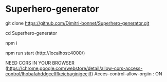 # Superhero-generator

git clone https://github.com/Dimitri-bonnet/Superhero-generator.git

cd Superhero-generator

npm i

npm run start (http://localhost:4000/)

NEED CORS IN YOUR BROWSER (https://chrome.google.com/webstore/detail/allow-cors-access-control/lhobafahddgcelffkeicbaginigeejlf)
Acces-control-allow-orgiin : ON
